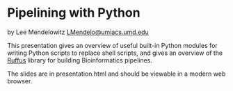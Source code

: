 # Pipelining with Python
by Lee Mendelowitz
LMendelo@umiacs.umd.edu

This presentation gives an overview of useful built-in Python modules for writing Python scripts to
replace shell scripts, and gives an overview of the [Ruffus](http://www.ruffus.org.uk/index.html) library
for building Bioinformatics pipelines.

The slides are in presentation.html and should be viewable in a modern web browser.
